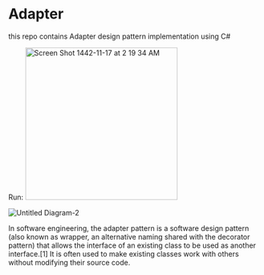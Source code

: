 # Adapter
this repo contains Adapter design pattern implementation using C#

Run:
<img width="303" alt="Screen Shot 1442-11-17 at 2 19 34 AM" src="https://user-images.githubusercontent.com/82446110/123528174-341fec80-d6ee-11eb-9618-8fdf88fa1ef2.png">

![Untitled Diagram-2](https://user-images.githubusercontent.com/82446110/123527910-1c476900-d6ec-11eb-901f-399d98e276ba.png)

In software engineering, the adapter pattern is a software design pattern (also known as wrapper, an alternative naming shared with the decorator pattern) that allows the interface of an existing class to be used as another interface.[1] It is often used to make existing classes work with others without modifying their source code.
